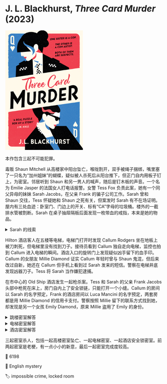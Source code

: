 # J. L. Blackhurst, <i>Three Card Murder</i> (2023)

<img src=images/2023_cover.jpg width=250/>

本作包含三起不可能犯罪。

毒贩 Shaun Mitchell 从高楼家中阳台坠亡，喉咙割开，双手被绳子捆绑，嘴里塞了一只名为“加州姐妹”的蝴蝶，疑似被人杀死后从阳台推下，但正门自内用板子钉上，为密室。邻居听到 Shaun 和另一男人的喊声，随后是钉木板的声音。一个名为 Emilie Jasper 的法国女人打电话报警。女警 Tess Fox 负责此案，她有一个同父异母的妹妹 Sarah Jacobs，在父亲 Frank 的骗子公司工作。Sarah 曾和 Shaun 交往，Tess 怀疑她和 Shaun 之死有关，但案发时 Sarah 有不在场证明。屋内有三处血迹：卧室门、门边上的开关、标有“CA”字母的垃圾桶。楼外的一截排水管被割断。Sarah 在桌子抽屉隔板后面发现一枚带血的戒指，本来是她的物品。

<details><summary>Sarah 的线索</summary>
在 what3words 网站（地表任意 3m*3m 的方块用三个英文单词标记）输入三处血迹的位置，连起来是 lights.doors.cabin，对应于 Davenport 路。Davenport 有“写字台”的意思。
</details>

Hilton 酒店客人在五楼等电梯，电梯门打开时发现 Callum Rodgers 坐在地板上被刀刺死，但电梯里没有找到刀子。接待员看到 Callum 独自走向电梯，监控也拍到 Callum 进入电梯的瞬间。酒店入口的旋转门上发现疑似凶手留下的血手印。Callum 的女朋友 Millie Diamond 证实 Callum 年轻时曾与 Shaun 鬼混，但后来改过自新，她还在 Callum 但手机上看到过 Sarah 发来的短信。警察在电梯井底发现凶器刀子。Tess 将 Sarah 当作嫌犯逮捕。

在市中心的 Old Ship 酒店发生一起枪杀案。Tess 和 Sarah 的父亲 Frank Jacobs 头部中枪死在床上，房门自内上了安全锁链，只能打开一个小缝。Callum 的房间以 Sarah 的名字预定，Frank 的酒店房间以 Luca Mancini 的名字预定，两套房都是用 Millie Diamond 的信用卡支付。警察按照 Millie 留下的联系方式找到她，却发现是另一个女孩 Emily Diamond，原来 Millie 盗用了 Emily 的身份。

<details><summary>跳楼密室解答</summary>
Shaun 吸毒分不清现实和虚幻，觉得被人追杀。凶手在通风口安装了音箱，不断播放敲门声，并语音提示他从阳台爬排水管逃跑。Shaun 为了防止外人进屋，用木板把门从里面钉死，爬排水管的时候引发断裂，从高空坠亡。凶手割断尸体的喉咙，在嘴里塞入蝴蝶，捆住双手，造成在屋内杀人并将尸体推下阳台的假象。
</details>

<details><summary>电梯密室解答</summary>
Callum 被女朋友 Millie 刺中，但受伤不重，坚持坐电梯回酒店房间。刀上有毒，Callum 在电梯内毒发身亡。凶手将刀丢入电梯井。酒店旋转门上的血手印是受害者 Callum 留下，而不是凶手留下。
</details>

<details><summary>酒店密室解答</summary>
房间墙上有一幅画，向上卷起来便可露出背后的镜子。凶手冒充餐厅服务员给 Frank 下了昏睡药，Frank 回屋躺下。凶手冒充清洁工打开门缝（这样被监控拍到也没关系），通过镜子确认枪上的激光点照在 Frank 头上，开枪将 Frank 打死。凶手事先在画的底部系了钓鱼线，沿着墙根连到门外。凶手在门外拉钓鱼线，让画放下来遮住镜子，然后回收钓鱼线。

凶手是 Tess 和 Sarah 的姐姐（“加州姐妹”蝴蝶）Julia，也是冒牌的 Emilie Jasper、Millie Diamond。她杀死三人嫁祸 Sarah，动机是复仇。
</details>

三起密室杀人，包括一起高楼密室坠亡、一起电梯密室、一起酒店安全锁密室。前两起密室是老梗，有一点小小的新意，最后一起密室完成度较高。

:link: 6198

:file_folder: English mystery

:label: impossible crime, locked room
